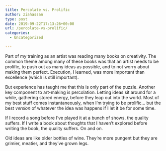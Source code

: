 ```yaml
---
title: Percolate vs. Prolific
author: ziahassan
type: post
date: 2019-09-22T17:13:26+00:00
url: /percolate-vs-prolific/
categories:
  - Uncategorized

---
```

Part of my training as an artist was reading many books on creativity. The common theme among many of these books was that an artist needs to be prolific, to push out as many ideas as possible, and to not worry about making them perfect. Execution, I learned, was more important than excellence (which is still important).

But experience has taught me that this is only part of the puzzle. Another key component to art-making is percolation. Letting ideas sit around for a while, gathering stored energy, before they leap out into the world. Most of my best stuff comes instantaneously, when I’m trying to be prolific… but the best _version_ of whatever the idea was happens if I let it be for some time.

If I record a song before I’ve played it at a bunch of shows, the quality suffers. If I write a book about thoughts that I haven’t explored before writing the book, the quality suffers. On and on.

Old ideas are like older bottles of wine. They’re more pungent but they are grimier, meatier, and they’ve grown legs.